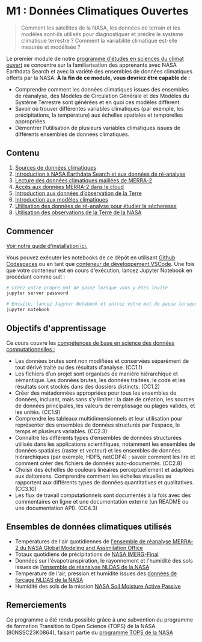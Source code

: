 M1 : Données Climatiques Ouvertes
===================================

> Comment les satellites de la NASA, les données de terrain et les modèles sont-ils utilisés pour diagnostiquer et prédire le système climatique terrestre ? Comment la variabilité climatique est-elle mesurée et modélisée ?

Le premier module de notre [programme d'études en sciences du climat ouvert](https://openclimatescience.github.io/curriculum) se concentre sur la familiarisation des apprenants avec NASA Earthdata Search et avec la variété des ensembles de données climatiques offerts par la NASA. **À la fin de ce module, vous devriez être capable de :**

- Comprendre comment les données climatiques issues des ensembles de réanalyse, des Modèles de Circulation Générale et des Modèles du Système Terrestre sont générées et en quoi ces modèles diffèrent.
- Savoir où trouver différentes variables climatiques (par exemple, les précipitations, la température) aux échelles spatiales et temporelles appropriées.
- Démontrer l'utilisation de plusieurs variables climatiques issues de différents ensembles de données climatiques.

Contenu
---------------

1. [Sources de données climatiques](https://github.com/OpenClimateScience/M1-Open-Climate-Data-FR/blob/main/notebooks/01_Sources_de_donn%C3%A9es_climatiques.ipynb)
2. [Introduction à NASA Earthdata Search et aux données de ré-analyse](https://github.com/OpenClimateScience/M1-Open-Climate-Data-FR/blob/main/notebooks/02_Introduction_%C3%A0_NASA_Earthdata_Search_et_aux_donn%C3%A9es_de_r%C3%A9-analyse.ipynb)
3. [Lecture des données climatiques maillées de MERRA-2](https://github.com/OpenClimateScience/M1-Open-Climate-Data-FR/blob/main/notebooks/03_Lecture_des_donn%C3%A9es_climatiques_maill%C3%A9es_de_MERRA2.ipynb)
4. [Accès aux données MERRA-2 dans le cloud](https://github.com/OpenClimateScience/M1-Open-Climate-Data-FR/blob/main/notebooks/04_Acc%C3%A8s_aux_donn%C3%A9es_MERRA-2_dans_le_cloud.ipynb)
5. [Introduction aux données d’observation de la Terre](https://github.com/OpenClimateScience/M1-Open-Climate-Data-FR/blob/main/notebooks/05_Introduction_aux_donn%C3%A9es_d%E2%80%99observation_de_la_Terre.ipynb)
6. [Introduction aux modèles climatiques](https://github.com/OpenClimateScience/M1-Open-Climate-Data-FR/blob/main/notebooks/06_Introduction_aux_mod%C3%A8les_climatiques.ipynb)
7. [Utilisation des données de ré-analyse pour étudier la sécheresse](https://github.com/OpenClimateScience/M1-Open-Climate-Data-FR/blob/main/notebooks/07_Utilisation_des_donn%C3%A9es_de_r%C3%A9-analyse_pour_%C3%A9tudier_la_s%C3%A9cheresse.ipynb)
8. [Utilisation des observations de la Terre de la NASA](https://github.com/OpenClimateScience/M1-Open-Climate-Data-FR/blob/main/notebooks/08_Utilisation_des_observations_de_la_Terre_de_la_NASA.ipynb)

Commencer
---------------

[Voir notre guide d'installation ici.](https://github.com/OpenClimateScience/M1-Open-Climate-Data/blob/main/HOW_TO_INSTALL.md)

Vous pouvez exécuter les notebooks de ce dépôt en utilisant [Github Codespaces](https://docs.github.com/en/codespaces/overview) ou en tant que [conteneur de développement VSCode](https://code.visualstudio.com/docs/devcontainers/containers). Une fois que votre conteneur est en cours d'exécution, lancez Jupyter Notebook en procédant comme suit :

```sh
# Créez votre propre mot de passe lorsque vous y êtes invité
jupyter server password

# Ensuite, lancez Jupyter Notebook et entrez votre mot de passe lorsque demandé
jupyter notebook

```

Objectifs d'apprentissage
-----------------

Ce cours couvre les [compétences de base en science des données computationnelles :](https://github.com/OpenClimateScience/Core-Competencies/blob/main/ScienceCore-Competencies.md)

- Les données brutes sont non modifiées et conservées séparément de tout dérivé traité ou des résultats d'analyse. (CC1.1)
- Les fichiers d’un projet sont organisés de manière hiérarchique et sémantique. Les données brutes, les données traitées, le code et les résultats sont stockés dans des dossiers distincts. (CC1.2)
- Créer des métadonnées appropriées pour tous les ensembles de données, incluant, mais sans s'y limiter : la date de création, les sources de données principales, les valeurs de remplissage ou plages valides, et les unités. (CC1.9)
- Comprendre les tableaux multidimensionnels et leur utilisation pour représenter des ensembles de données structurés par l'espace, le temps et plusieurs variables. (CC2.3)
- Connaître les différents types d’ensembles de données structurées utilisés dans les applications scientifiques, notamment les ensembles de données spatiales (raster et vecteur) et les ensembles de données hiérarchiques (par exemple, HDF5, netCDF4) ; savoir comment les lire et comment créer des fichiers de données auto-documentés. (CC2.8)
- Choisir des échelles de couleurs linéaires perceptuellement et adaptées aux daltoniens. Comprendre comment les échelles visuelles se rapportent aux différents types de données quantitatives et qualitatives. (CC3.10)
- Les flux de travail computationnels sont documentés à la fois avec des commentaires en ligne et une documentation externe (un README ou une documentation API). (CC4.3)

Ensembles de données climatiques utilisés
---------------------

- Températures de l'air quotidiennes de [l'ensemble de réanalyse MERRA-2 du NASA Global Modeling and Assimilation Office](https://gmao.gsfc.nasa.gov/reanalysis/MERRA-2/)
- Totaux quotidiens de précipitations de [NASA IMERG-Final](https://disc.gsfc.nasa.gov/datasets/GPM_3IMERGDF_06/summary)
- Données sur l'évapotranspiration, le rayonnement et l'humidité des sols issues de [l'ensemble de réanalyse NLDAS de la NASA](https://disc.gsfc.nasa.gov/datasets/NLDAS_NOAH0125_M_2.0/summary?keywords=NLDAS)
- Température de l'air, pression et humidité issues des [données de forçage NLDAS de la NASA](https://disc.gsfc.nasa.gov/datasets/NLDAS_FORA0125_M_2.0/summary?keywords=NLDAS)
- Humidité des sols de la mission [NASA Soil Moisture Active Passive](https://nsidc.org/data/spl3smp/versions/8)

Remerciements
----------------

Ce programme a été rendu possible grâce à une subvention du programme de formation Transition to Open Science (TOPS) de la NASA (80NSSC23K0864), faisant partie du [programme TOPS de la NASA](https://nasa.github.io/Transform-to-Open-Science/)
